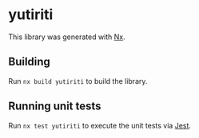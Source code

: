 # yutiriti

This library was generated with [Nx](https://nx.dev).

## Building

Run `nx build yutiriti` to build the library.

## Running unit tests

Run `nx test yutiriti` to execute the unit tests via [Jest](https://jestjs.io).
